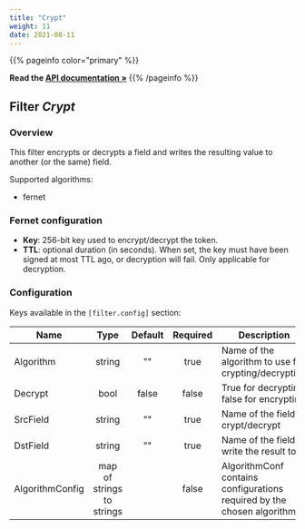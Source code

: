 ```yaml
---
title: "Crypt"
weight: 11
date: 2021-08-11
---
```

{{% pageinfo color="primary" %}}

**Read the [API documentation &raquo;](https://pkg.go.dev/github.com/AdRoll/baker/filter#Crypt)**
{{% /pageinfo %}}

## Filter *Crypt*

### Overview

This filter encrypts or decrypts a field and writes the resulting value to another (or the same) field.

Supported algorithms:
 - fernet

### Fernet configuration

 - **Key**: 256-bit key used to encrypt/decrypt the token.
 - **TTL**: optional duration (in seconds). When set, the key must have been signed at most TTL ago, or decryption will fail. Only applicable for decryption.


### Configuration

Keys available in the `[filter.config]` section:

|Name|Type|Default|Required|Description|
|----|:--:|:-----:|:------:|-----------|
| Algorithm| string| ""| true| Name of the algorithm to use for crypting/decrypting|
| Decrypt| bool| false| false| True for decrypting, false for encrypting|
| SrcField| string| ""| true| Name of the field to crypt/decrypt|
| DstField| string| ""| true| Name of the field to write the result to|
| AlgorithmConfig| map of strings to strings| | false| AlgorithmConf contains configurations required by the chosen algorithm|


